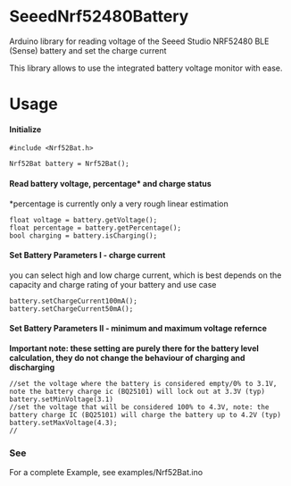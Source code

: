 # SeeedNrf52480Battery

Arduino library for reading voltage of the Seeed Studio NRF52480 BLE (Sense) battery and set the charge current

This library allows to use the integrated battery voltage monitor with ease.

# Usage

#### Initialize 

```
#include <Nrf52Bat.h>

Nrf52Bat battery = Nrf52Bat();
```
#### Read battery voltage, percentage* and charge status

*percentage is currently only a very rough linear estimation

```
float voltage = battery.getVoltage();
float percentage = battery.getPercentage();
bool charging = battery.isCharging();
```

#### Set Battery Parameters I - charge current

you can select high and low charge current, which is best depends on the capacity and charge rating of your battery and use case

```
battery.setChargeCurrent100mA();
battery.setChargeCurrent50mA();
```

#### Set Battery Parameters II - minimum and maximum voltage refernce

**Important note: these setting are purely there for the battery level calculation, they do not change the behaviour of charging and discharging**

```
//set the voltage where the battery is considered empty/0% to 3.1V, note the battery charge ic (BQ25101) will lock out at 3.3V (typ)
battery.setMinVoltage(3.1)
//set the voltage that will be considered 100% to 4.3V, note: the battery charge IC (BQ25101) will charge the battery up to 4.2V (typ)
battery.setMaxVoltage(4.3);
//
```

### See
For a complete Example, see examples/Nrf52Bat.ino

